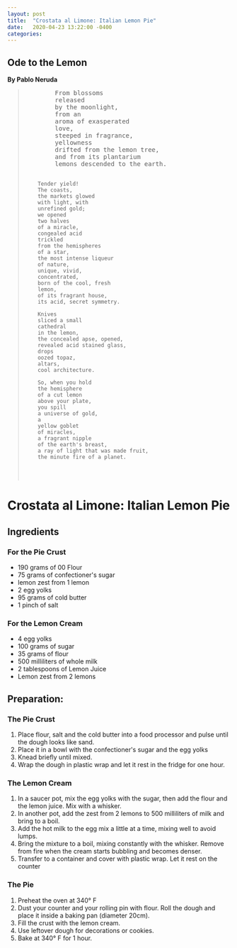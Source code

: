 ```yaml
---
layout: post
title:  "Crostata al Limone: Italian Lemon Pie"
date:   2020-04-23 13:22:00 -0400
categories:
---
```


<html lang = "en-US">
<body>
    <h2 id="h01">Ode to the Lemon</h2>
        <b>By Pablo Neruda</b>
        <blockquote cite="http://famouspoetsandpoems.com/poets/pablo_neruda/poems/15734">
        <pre>
        From blossoms
        released
        by the moonlight,
        from an
        aroma of exasperated
        love,
        steeped in fragrance,
        yellowness
        drifted from the lemon tree,
        and from its plantarium
        lemons descended to the earth.

        Tender yield!
        The coasts,
        the markets glowed
        with light, with
        unrefined gold;
        we opened
        two halves
        of a miracle,
        congealed acid
        trickled
        from the hemispheres
        of a star,
        the most intense liqueur
        of nature,
        unique, vivid,
        concentrated,
        born of the cool, fresh
        lemon,
        of its fragrant house,
        its acid, secret symmetry.

        Knives
        sliced a small
        cathedral
        in the lemon,
        the concealed apse, opened,
        revealed acid stained glass,
        drops
        oozed topaz,
        altars,
        cool architecture.

        So, when you hold
        the hemisphere
        of a cut lemon
        above your plate,
        you spill
        a universe of gold,
        a
        yellow goblet
        of miracles,
        a fragrant nipple
        of the earth's breast,
        a ray of light that was made fruit,
        the minute fire of a planet.     
 </pre>
 </blockquote>

<h1>Crostata al Limone: Italian Lemon Pie</h1>

<h2>Ingredients</h2>

<h3>For the Pie Crust</h3>
<ul>
    <li>190 grams of 00 Flour</li>
    <li>75 grams of confectioner's sugar</li>
    <li>lemon zest from 1 lemon</li>
    <li>2 egg yolks</li>
    <li>95 grams of cold butter</li>
    <li>1 pinch of salt</li>
</ul>

<h3>For the Lemon Cream</h3>
<ul>
    <li>4 egg yolks</li>
    <li>100 grams of sugar</li>
    <li>35 grams of flour</li>
    <li>500 milliliters of whole milk</li>
    <li>2 tablespoons of Lemon Juice</li>
    <li>Lemon zest from 2 lemons</li>
</ul>

<h2>Preparation:</h2>

<h3>The Pie Crust</h3>
<ol>
    <li>Place flour, salt and the cold butter into a food processor and pulse until the dough looks like sand.</li>
    <li>Place it in a bowl with the confectioner's sugar and the egg yolks</li>
    <li>Knead briefly until mixed.</li>
    <li>Wrap the dough in plastic wrap and let it rest in the fridge for one hour.</li>
</ol>

<h3>The Lemon Cream</h3>
<ol>
    <li>In a saucer pot, mix the egg yolks with the sugar, then add the flour and the lemon juice. Mix with a whisker.</li>
    <li>In another pot, add the zest from 2 lemons to 500 milliliters of milk and bring to a boil.</li>
    <li>Add the hot milk to the egg mix a little at a time, mixing well to avoid lumps.</li>
    <li>Bring the mixture to a boil, mixing constantly with the whisker. Remove from fire when the cream starts bubbling and becomes denser.</li>
    <li>Transfer to a container and cover with plastic wrap. Let it rest on the counter</li>
</ol>

<h3>The Pie</h3>
<ol>
    <li>Preheat the oven at 340° F</li>
    <li>Dust your counter and your rolling pin with flour. Roll the dough and place it inside a baking pan (diameter 20cm).</li>
    <li>Fill the crust with the lemon cream.</li>
    <li>Use leftover dough for decorations or cookies.</li>
    <li>Bake at 340° F for 1 hour.</li>
</ol>
</body>
</html>